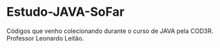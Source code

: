 # Estudo-JAVA-SoFar
Códigos que venho colecionando durante o curso de JAVA pela COD3R. Professor Leonardo Leitão. 
